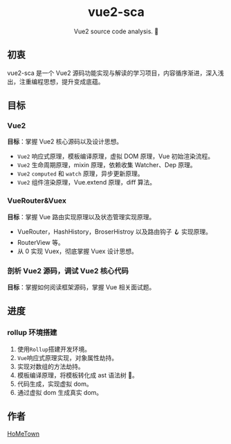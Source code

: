 <h1 style="text-align: center">vue2-sca</h1>
<p style="text-align: center">Vue2 source code analysis. 🚀</p>

## 初衷

vue2-sca 是一个 Vue2 源码功能实现与解读的学习项目，内容循序渐进，深入浅出，注重编程思想，提升变成底蕴。

## 目标

### Vue2

**目标**：掌握 Vue2 核心源码以及设计思想。

- `Vue2` 响应式原理，模板编译原理，虚拟 DOM 原理，Vue 初始渲染流程。
- `Vue2` 生命周期原理，mixin 原理，依赖收集 Watcher、Dep 原理。
- `Vue2` `computed` 和 `watch` 原理，异步更新原理。
- `Vue2` 组件渲染原理，Vue.extend 原理，diff 算法。

### VueRouter&Vuex

**目标**：掌握 Vue 路由实现原理以及状态管理实现原理。

- VueRouter，HashHistory，BroserHistroy 以及路由钩子 🪝 实现原理。
- RouterView 等。
- 从 0 实现 Vuex，彻底掌握 Vuex 设计思想。

### 剖析 Vue2 源码，调试 Vue2 核心代码

**目标**：掌握如何阅读框架源码，掌握 Vue 相关面试题。

## 进度

### rollup 环境搭建

1. 使用`Rollup`搭建开发环境。
2. `Vue`响应式原理实现，对象属性劫持。
3. 实现对数组的方法劫持。
4. 模板编译原理，将模板转化成 ast 语法树 🌲。
5. 代码生成，实现虚拟 dom。
6. 通过虚拟 dom 生成真实 dom。

## 作者

[HoMeTown](https://juejin.cn/user/4116184668057390)

